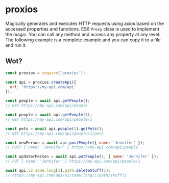 # proxios

Magically generates and executes HTTP requests using axios based on the accessed properties and functions. ES6 `Proxy` class is used to implement the magic. You can call any method and access any property at any level. The following example is a complete example and you can copy it to a file and run it.

## Wot?

```js
const proxios = require('proxios');

const api = proxios.createApi({
  url: 'https://my-api.com/api'
});

const people = await api.getPeople();
// GET https://my-api.com/api/people

const people = await api.getPeople(1);
// GET https://my-api.com/api/people/1

const pets = await api.people(1).getPets();
// GET https://my-api.com/api/people/1/pets

const newPerson = await api.postPeople({ name: 'Jennifer' });
// POST { name: 'Jennifer' } https://my-api.com/api/people

const updaterPerson = await api.putPeople(1, { name: 'Jennifer' });
// PUT { name: 'Jennifer' } https://my-api.com/api/people/1

await api.v2.some.long[1].path.deleteStuff(1);
// https://my-api.com/api/v2/some/long/1/path/stuff/1
```
